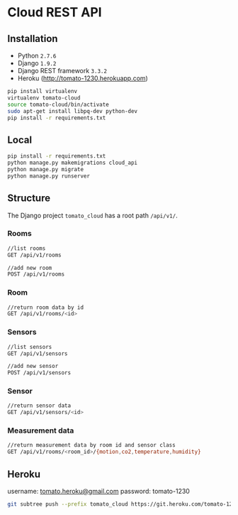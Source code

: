 # Cloud REST API

## Installation

- Python `2.7.6`
- Django `1.9.2`
- Django REST framework `3.3.2`
- Heroku (http://tomato-1230.herokuapp.com)

```sh
pip install virtualenv
virtualenv tomato-cloud
source tomato-cloud/bin/activate
sudo apt-get install libpq-dev python-dev
pip install -r requirements.txt
```

## Local

```sh
pip install -r requirements.txt
python manage.py makemigrations cloud_api
python manage.py migrate
python manage.py runserver
```

## Structure

The Django project `tomato_cloud` has a root path `/api/v1/`.

### Rooms
```sh
//list rooms
GET /api/v1/rooms

//add new room
POST /api/v1/rooms
```

### Room
```sh
//return room data by id
GET /api/v1/rooms/<id>
```

### Sensors
```sh
//list sensors
GET /api/v1/sensors

//add new sensor
POST /api/v1/sensors
```

### Sensor
```sh
//return sensor data
GET /api/v1/sensors/<id>
```

### Measurement data
```sh
//return measurement data by room id and sensor class
GET /api/v1/rooms/<room_id>/{motion,co2,temperature,humidity}
```

## Heroku

username: tomato.heroku@gmail.com
password: tomato-1230

```sh
git subtree push --prefix tomato_cloud https://git.heroku.com/tomato-1230.git master
```


